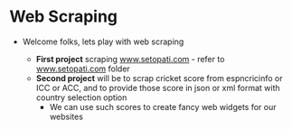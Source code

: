 # Web Scraping

  * Welcome folks, lets play with web scraping
  
    * **First project** scraping www.setopati.com - refer to www.setopati.com folder
    * **Second project** will be to scrap cricket score from espncricinfo or ICC or ACC, and to provide those score in json or   xml format with country selection option 
        * We can use such scores to create fancy web widgets for our websites 

       
